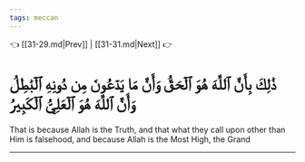 ```yaml
---
tags: meccan
---
```


👈 [[31-29.md|Prev]] | [[31-31.md|Next]] 👉

# ذَٰلِكَ بِأَنَّ ٱللَّهَ هُوَ ٱلۡحَقُّ وَأَنَّ مَا يَدۡعُونَ مِن دُونِهِ ٱلۡبَٰطِلُ وَأَنَّ ٱللَّهَ هُوَ ٱلۡعَلِيُّ ٱلۡكَبِيرُ

That is because Allah is the Truth, and that what they call upon other than Him is falsehood, and because Allah is the Most High, the Grand

---

